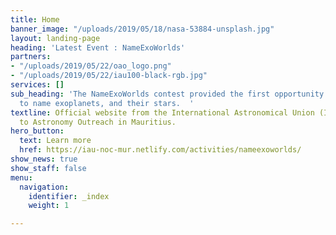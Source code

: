 ```yaml
---
title: Home
banner_image: "/uploads/2019/05/18/nasa-53884-unsplash.jpg"
layout: landing-page
heading: 'Latest Event : NameExoWorlds'
partners:
- "/uploads/2019/05/22/oao_logo.png"
- "/uploads/2019/05/22/iau100-black-rgb.jpg"
services: []
sub_heading: 'The NameExoWorlds contest provided the first opportunity for the public
  to name exoplanets, and their stars.  '
textline: Official website from the International Astronomical Union (IAU) dedicated
  to Astronomy Outreach in Mauritius.
hero_button:
  text: Learn more
  href: https://iau-noc-mur.netlify.com/activities/nameexoworlds/
show_news: true
show_staff: false
menu:
  navigation:
    identifier: _index
    weight: 1

---
```

